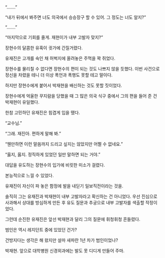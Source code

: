 “…….”

“내가 뒤에서 봐주면 너도 의국에서 승승장구 할 수 있어. 그 정도는 너도 알지?”

“…….”

“마지막으로 기회를 줄게. 재현이가 내부 고발자 맞지?”

장현수의 달콤한 유혹이 귓가에 간질거렸다.

유재진은 고개를 숙인 채 허벅지에 올려놓은 주먹을 꽉 쥐었다.

장현수를 물리칠 수 없다면 장현수의 편이 되는 것도 나쁘지 않을 듯했다. 이번 사건으로 정신을 차렸을 테니 더 이상 폭언과 폭행도 못할 테고 말이다.

하지만 장현수에게 붙어서 박재현을 배신하는 것도 못할 짓이었다.

장현수에게 억울한 꾸지람을 당했을 때 그 많은 의국 식구 중에서 그의 편을 들어 준 건 박재현이 유일했다.

한참 고민하던 유재진은 힘겹게 입을 뗐다.

“교수님.”

“그래. 재진아. 편하게 말해 봐.”

“웬만하면 이런 말씀까지 드리고 싶지는 않았지만 어쩔 수 없네요.”

“옳지, 옳지. 정직하게 있었던 일만 말하면 되는 거야.”

대답을 유도하는 장현수의 입가에 비릿한 미소가 걸렸다.

본능적으로 느낄 수 있었다.

유재진이 자신이 파 놓은 함정에 발을 내딛기 일보직전이라는 것을.

솔직히 그는 유재진과 박재현이 내부 고발자라고 확신하는 건 아니었다. 우선 진심으로 사과해서 상대를 방심하게 만든 후 유도 질문과 추궁으로 내부 고발자를 색출할 작정이었다.

그런데 순진한 유재진은 앞선 박재현과 달리 그의 질문에 휘청휘청 흔들렸다.

범인은 역시 레지던트 중에 있었던 건가?

건방지다는 생각은 해 왔지만 설마 새파란 1년 차가 범인이었나?

박재현. 앞으로 대학병원 신경외과에는 발도 못 디디게 만들어 주마.